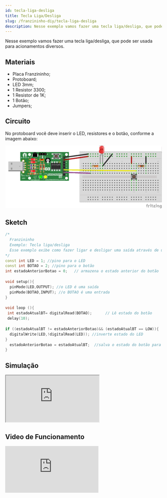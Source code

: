 ```yaml
---
id: tecla-liga-desliga
title: Tecla Liga/Desliga
slug: /franzininho-diy/tecla-liga-desliga
description: Nesse exemplo vamos fazer uma tecla liga/desliga, que pode ser usada para acionamentos diversos.
---
```


Nesse exemplo vamos fazer uma tecla liga/desliga, que pode ser usada para acionamentos diversos.

## Materiais

- Placa Franzininho;
- Protoboard;
- LED 3mm; 
- 1 Resistor 3300; 
- 1 Resistor de 1K; 
- 1 Botão; 
- Jumpers;

## Circuito

No protoboard você deve inserir o LED, resistores e o botão, conforme a imagem abaixo:

![Circuito ](img/tecla-liga-desliga/circuito-tecla-liga-desliga.png)

## Sketch

```cpp
/*
  Franzininho
  Exemplo: Tecla liga/desliga
  Esse exemplo exibe como fazer ligar e desligar uma saída através de uma tecla
*/
const int LED = 1; //pino para o LED
const int BOTAO = 2; //pino para o botão
int estadoAnteriorBotao = 0;   // armazena o estado anterior do botão

void setup(){
  pinMode(LED,OUTPUT); //o LED é uma saída
  pinMode(BOTAO,INPUT); //o BOTAO é uma entrada
}

void loop (){
 int estadoAtualBT= digitalRead(BOTAO);      // Lê estado do botão
 delay(10);

if ((estadoAtualBT != estadoAnteriorBotao)&& (estadoAtualBT == LOW)){       //Se o botão foi pressionado e o seu estado mudou
  digitalWrite(LED,!digitalRead(LED)); //inverte estado do LED
}
  estadoAnteriorBotao = estadoAtualBT;  //salva o estado do botão para comparar na próxima leitura
}
```

## Simulação

<iframe   src="https://wokwi.com/arduino/projects/311373968060711489?view=diagram"></iframe>


## Video de Funcionamento

<iframe   src="https://www.youtube.com/embed/Aht0fUuGIjQ" title="YouTube video player" frameborder="0" allow="accelerometer; autoplay; clipboard-write; encrypted-media; gyroscope; picture-in-picture" allowfullscreen></iframe>

